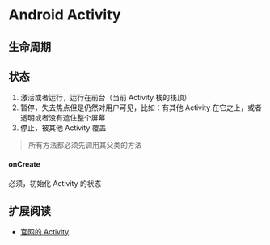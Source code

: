 # Android Activity 


## 生命周期

## 状态

1. 激活或者运行，运行在前台（当前 Activity 栈的栈顶）
2. 暂停，失去焦点但是仍然对用户可见，比如：有其他 Activity 在它之上，或者透明或者没有遮住整个屏幕
3. 停止，被其他 Activity 覆盖

> 所有方法都必须先调用其父类的方法

#### onCreate

必须，初始化 Activity 的状态






## 扩展阅读

* [官网的 Activity](http://developer.android.com/reference/android/app/Activity.html)